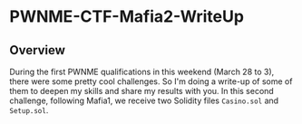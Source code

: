 # PWNME-CTF-Mafia2-WriteUp

## Overview
During the first PWNME qualifications in this weekend (March 28 to 3), there were some pretty cool challenges. So I'm doing a write-up of some of them to deepen my skills and share my results with you.
In this second challenge, following Mafia1, we receive two Solidity files `Casino.sol` and `Setup.sol`.

